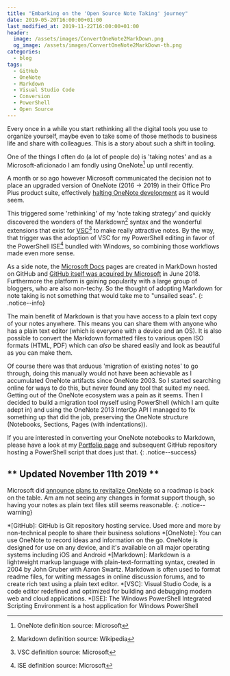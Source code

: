 ```yaml
---
title: "Embarking on the 'Open Source Note Taking' journey"
date: 2019-05-20T16:00:00+01:00
last_modified_at: 2019-11-22T16:00:00+01:00
header:
  image: /assets/images/ConvertOneNote2MarkDown.png  
  og_image: /assets/images/ConvertOneNote2MarkDown-th.png
categories:
  - blog
tags:
  - GitHub
  - OneNote
  - Markdown
  - Visual Studio Code
  - Conversion
  - PowerShell
  - Open Source
---
```

Every once in a while you start rethinking all the digital tools you use to organize yourself, maybe even to take some of those methods to business life and share with colleagues. This is a story about such a shift in tooling.

One of the things I often do (a lot of people do) is 'taking notes' and as a Microsoft-aficionado I am fondly using OneNote[^2] up until recently.

A month or so ago however Microsoft communicated the decision not to place an upgraded version of OneNote (2016 -> 2019) in their Office Pro Plus product suite, effectively [halting OneNote development][1] as it would seem.

This triggered some 'rethinking' of my 'note taking strategy' and quickly discovered the wonders of the Markdown[^3] syntax and the wonderful extensions that exist for [VSC][5][^4] to make really attractive notes. By the way, that trigger was the adoption of VSC for my PowerShell editing in favor of the PowerShell ISE[^5] bundled with Windows, so combining those workflows made even more sense.

As a side note, the [Microsoft Docs][2] pages are created in MarkDown hosted on GitHub and [GitHub itself was acquired by Microsoft][6] in June 2018. Furthermore the platform is gaining popularity with a large group of bloggers, who are also non-techy. So the thought of adopting Markdown for note taking is not something that would take me to "unsailed seas".
{: .notice--info}

The main benefit of Markdown is that you have access to a plain text copy of your notes anywhere. This means you can share them with anyone who has a plain text editor (which is everyone with a device and an OS). It is also possible to convert the Markdown formatted files to various open ISO formats (HTML, PDF) which can *also* be shared easily and look as beautiful as you can make them.

Of course there was that arduous 'migration of existing notes' to go through, doing this manually would not have been achievable as I accumulated OneNote artifacts since OneNote 2003. So I started searching online for ways to do this, but never found any tool that suited my need. Getting out of the OneNote ecosystem was a pain as it seems. Then I decided to build a migration tool myself using PowerShell (which I am quite adept in) and using the OneNote 2013 InterOp API I managed to fix something up that did the job, preserving the OneNote structure (Notebooks, Sections, Pages (with indentations)).

If you are interested in converting your OneNote notebooks to Markdown, please have a look at my [Portfolio page][4] and subsequent GitHub repository hosting a PowerShell script that does just that.
{: .notice--success}

## \*\* Updated November 11th 2019 \*\*

Microsoft did [announce plans to revitalize OneNote][3] so a roadmap is back on the table. Am am not seeing any changes in format support though, so having your notes as plain text files still seems reasonable.
{: .notice--warning}

<!-- Begin FootNotes -->
[^2]: OneNote definition source: Microsoft
[^3]: Markdown definition source: Wikipedia
[^4]: VSC definition source: Microsoft
[^5]: ISE definition source: Microsoft
<!-- End FootNotes -->

<!-- Begin Abbreviations -->
*[GitHub]: GitHub is Git repository hosting service. Used more and more by non-technical people to share their business solutions
*[OneNote]: You can use OneNote to record ideas and information on the go. OneNote is designed for use on any device, and it's available on all major operating systems including iOS and Android
*[Markdown]: Markdown is a lightweight markup language with plain-text-formatting syntax, created in 2004 by John Gruber with Aaron Swartz. Markdown is often used to format readme files, for writing messages in online discussion forums, and to create rich text using a plain text editor.
*[VSC]: Visual Studio Code, is a code editor redefined and optimized for building and debugging modern web and cloud applications.
*[ISE]: The Windows PowerShell Integrated Scripting Environment is a host application for Windows PowerShell
<!-- End Abbreviations -->

<!-- Begin References -->
[1]: https://www.theverge.com/2018/4/18/17252312/microsoft-office-2019-onenote-windows-10-app
[2]: https://docs.microsoft.com
[3]: https://www.theverge.com/2019/11/7/20953691/microsoft-onenote-to-do-integration-fluid-framework-future-features-ignite-2019
[4]: /portfolio/ConvertOneNote2MarkDown/
[5]: https://code.visualstudio.com/download
[6]: https://news.microsoft.com/2018/06/04/microsoft-to-acquire-github-for-7-5-billion/
<!-- End References -->
